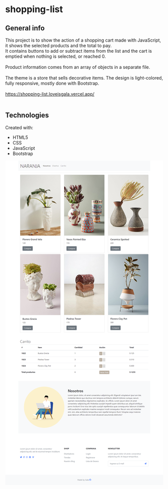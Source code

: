 # shopping-list

## General info
This project is to show the action of a shopping cart made with JavaScript, it shows the selected products and the total to pay. <br>
It contains buttons to add or subtract items from the list and the cart is emptied when nothing is selected, or reached 0.<br>
<br>
Product information comes from an array of objects in a separate file.<br>
<br>
The theme is a store that sells decorative items. The design is light-colored, fully responsive, mostly done with Bootstrap.
<br>
<br>
https://shopping-list.loveisgala.vercel.app/<br>
<br>
## Technologies
Created with:
* HTML5
* CSS
* JavaScript
* Bootstrap

<img src="https://github.com/loveisgala/shopping-list/blob/main/img/Capture%20001.png" alt="webview"/> 

<br>
<br>
